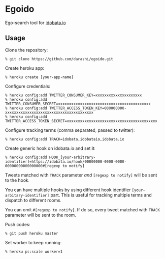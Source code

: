 # Egoido

Ego-search tool for [idobata.io](https://idobata.io)

## Usage

Clone the repository:

    % git clone https://github.com/darashi/egoido.git

Create heroku app:

    % heroku create [your-app-name]

Configure credentials:

    % heroku config:add TWITTER_CONSUMER_KEY=xxxxxxxxxxxxxxxxxxxxx
    % heroku config:add TWITTER_CONSUMER_SECRET=xxxxxxxxxxxxxxxxxxxxxxxxxxxxxxxxxxxxxxxxxx
    % heroku config:add TWITTER_ACCESS_TOKEN_KEY=000000000-xxxxxxxxxxxxxxxxxxxxxxxxxxxxxxxxxxxxxxxx
    % heroku config:add TWITTER_ACCESS_TOKEN_SECRET=xxxxxxxxxxxxxxxxxxxxxxxxxxxxxxxxxxxxxxxxx

Configure tracking terms (comma separated, passed to twitter):

    % heroku config:add TRACK=idobata,idobataio,idobata.io

Create generic hook on idobata.io and set it:

    % heroku config:add HOOK_[your-arbitrary-identifier]=https://idobata.io/hook/00000000-0000-0000-00000000000000000#[regexp to notify]

Tweets matched with `TRACK` parameter *and* `[regexp to notify]` will be sent to the hook.

You can have multiple hooks by using different hook identifier `[your-arbitary-identifier]` part. This is useful for tracking multiple terms and dispatch to different rooms.

You can omit `#[regexp to notify]`. If do so, every tweet matched with `TRACK` parameter will be sent to the room.


Push codes:

    % git push heroku master

Set worker to keep running:

    % heroku ps:scale worker=1
